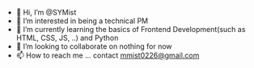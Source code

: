 - 👋 Hi, I’m @SYMist
- 👀 I’m interested in being a technical PM 
- 🌱 I’m currently learning the basics of Frontend Development(such as HTML, CSS, JS, ..) and Python
- 💞️ I’m looking to collaborate on nothing for now
- 📫 How to reach me ... contact mmist0226@gmail.com

<!---
SYMist/SYMist is a ✨ special ✨ repository because its `README.md` (this file) appears on your GitHub profile.
You can click the Preview link to take a look at your changes.
--->

